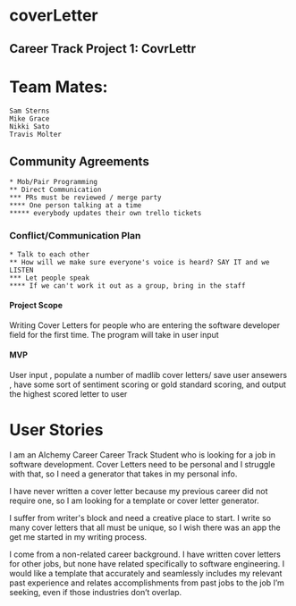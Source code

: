 # coverLetter 

## Career Track Project 1: CovrLettr
# Team Mates: 
    Sam Sterns
    Mike Grace 
    Nikki Sato
    Travis Molter
    
## Community Agreements 
    * Mob/Pair Programming 
    ** Direct Communication 
    *** PRs must be reviewed / merge party 
    **** One person talking at a time 
    ***** everybody updates their own trello tickets 

### Conflict/Communication  Plan
    * Talk to each other 
    ** How will we make sure everyone's voice is heard? SAY IT and we LISTEN
    *** Let people speak 
    **** If we can't work it out as a group, bring in the staff

#### Project Scope 

Writing Cover Letters for people who are entering the software developer field for the first time. The program will take in user input 

#### MVP 

User input , populate a number of madlib cover letters/ save user ansewers , have some sort of sentiment scoring or gold standard scoring, and output the highest scored letter to user 

# User Stories 

I am an Alchemy Career Career Track Student who is looking for a job in software development. Cover Letters need to be personal and I struggle with that, so I need a generator that takes in my personal info. 

I have never written a cover letter because my previous career did not require one, so I am looking for a template or cover letter generator.

I suffer from writer's block and need a creative place to start. I write so many cover letters that all must be unique, so I wish there was an app the get me started in my writing process. 

I come from a non-related career background. I have written cover letters for other jobs, but none have related specifically to software engineering. I would like a template that accurately and seamlessly includes my relevant past experience and relates accomplishments from past jobs to the job I’m seeking, even if those industries don’t overlap.

